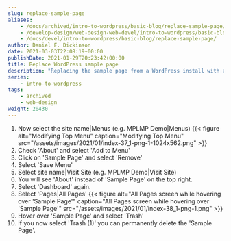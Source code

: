 ```yaml
---
slug: replace-sample-page
aliases:
    - /docs/archived/intro-to-wordpress/basic-blog/replace-sample-page/
    - /develop-design/web-design-web-devel/intro-to-wordpress/basic-blog/replace-sample-page/
    - /docs/devel/intro-to-wordpress/basic-blog/replace-sample-page/
author: Daniel F. Dickinson
date: 2021-03-03T22:08:19+00:00
publishDate: 2021-01-29T20:23:42+00:00
title: Replace WordPress sample page
description: "Replacing the sample page from a WordPress install with a real page"
series:
    - intro-to-wordpress
tags:
    - archived
    - web-design
weight: 20430
---
```


1. Now select the site name|Menus (e.g. MPLMP Demo|Menus)
   {{< figure alt="Modifying Top Menu" caption="Modifying Top Menu" src="/assets/images/2021/01/index-37_1-png-1-1024x562.png" >}}
2. Check 'About' and select 'Add to Menu'
3. Click on 'Sample Page' and select 'Remove'
4. Select 'Save Menu'
5. Select site name|Visit Site (e.g. MPLMP Demo|Visit Site)
6. You will see 'About' instead of 'Sample Page' on the top right.
7. Select 'Dashboard' again.
8. Select 'Pages|All Pages'
   {{< figure alt="All Pages screen while hovering over 'Sample Page'" caption="All Pages screen while hovering over 'Sample Page'" src="/assets/images/2021/01/index-38_1-png-1.png" >}}
9. Hover over 'Sample Page' and select 'Trash'
10. If you now select 'Trash (1)' you can permanently delete the 'Sample Page'.
